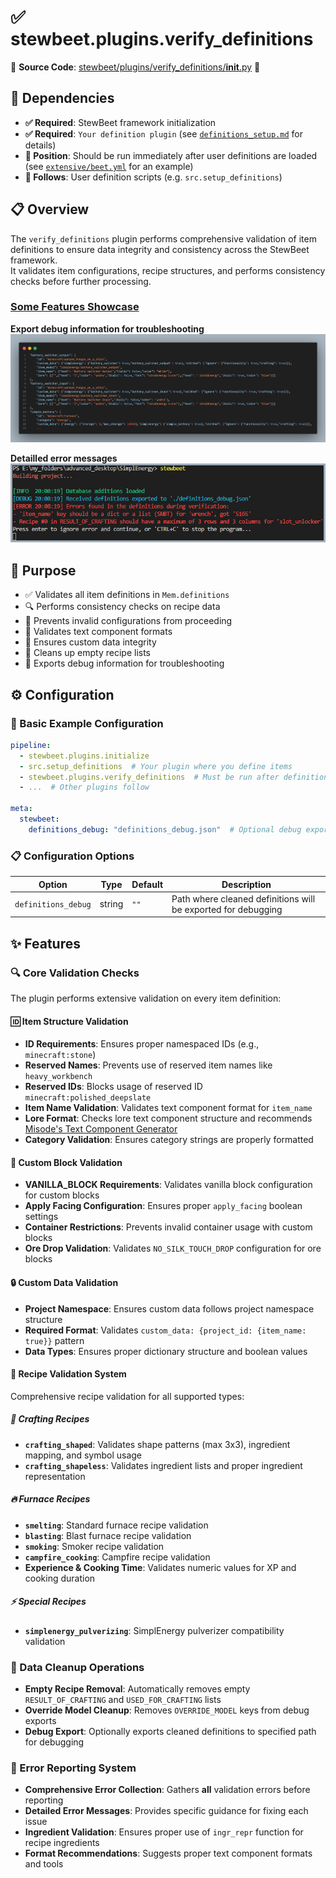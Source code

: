 
# ✅ stewbeet.plugins.verify_definitions

📄 **Source Code**: [stewbeet/plugins/verify_definitions/__init__.py](../../python_package/stewbeet/plugins/verify_definitions/__init__.py) 🔗

## 🔗 Dependencies
- **✅ Required**: StewBeet framework initialization
- **✅ Required**: `Your definition plugin` (see [`definitions_setup.md`](../definitions_setup.md) for details)
- **📍 Position**: Should be run immediately after user definitions are loaded<br>
(see [`extensive/beet.yml`](../../templates/extensive/beet.yml) for an example)
- **🔄 Follows**: User definition scripts (e.g. `src.setup_definitions`)

## 📋 Overview
The `verify_definitions` plugin performs comprehensive validation of item definitions to ensure data integrity and consistency across the StewBeet framework.<br>
It validates item configurations, recipe structures, and performs consistency checks before further processing.

### <u>Some Features Showcase</u>

**Export debug information for troubleshooting**<br>
<img src="img/verify_definitions.json_dump.jpg">

**Detailled error messages**<br>
<img src="img/verify_definitions.errors_example.jpg">

## 🎯 Purpose
- ✅ Validates all item definitions in `Mem.definitions`
- 🔍 Performs consistency checks on recipe data
- 🚫 Prevents invalid configurations from proceeding
- 📝 Validates text component formats
- 🔧 Ensures custom data integrity
- 🧹 Cleans up empty recipe lists
- 🐛 Exports debug information for troubleshooting

## ⚙️ Configuration

### 🎯 Basic Example Configuration
```yaml
pipeline:
  - stewbeet.plugins.initialize
  - src.setup_definitions  # Your plugin where you define items
  - stewbeet.plugins.verify_definitions  # Must be run after definitions are loaded
  - ...  # Other plugins follow

meta:
  stewbeet:
    definitions_debug: "definitions_debug.json"  # Optional debug export path
```

### 📋 Configuration Options

| Option | Type | Default | Description |
|--------|------|---------|-------------|
| `definitions_debug` | string | `""` | Path where cleaned definitions will be exported for debugging |

## ✨ Features

### 🔍 Core Validation Checks
The plugin performs extensive validation on every item definition:

#### 🆔 Item Structure Validation
- **ID Requirements**: Ensures proper namespaced IDs (e.g., `minecraft:stone`)
- **Reserved Names**: Prevents use of reserved item names like `heavy_workbench`
- **Reserved IDs**: Blocks usage of reserved ID `minecraft:polished_deepslate`
- **Item Name Validation**: Validates text component format for `item_name`
- **Lore Format**: Checks lore text component structure and recommends [Misode's Text Component Generator](https://misode.github.io/text-component/)
- **Category Validation**: Ensures category strings are properly formatted

#### 🧱 Custom Block Validation
- **VANILLA_BLOCK Requirements**: Validates vanilla block configuration for custom blocks
- **Apply Facing Configuration**: Ensures proper `apply_facing` boolean settings
- **Container Restrictions**: Prevents invalid container usage with custom blocks
- **Ore Drop Validation**: Validates `NO_SILK_TOUCH_DROP` configuration for ore blocks

#### 🔒 Custom Data Validation
- **Project Namespace**: Ensures custom data follows project namespace structure
- **Required Format**: Validates `custom_data: {project_id: {item_name: true}}` pattern
- **Data Types**: Ensures proper dictionary structure and boolean values

#### 🍳 Recipe Validation System
Comprehensive recipe validation for all supported types:

##### 🔨 Crafting Recipes
- **`crafting_shaped`**: Validates shape patterns (max 3x3), ingredient mapping, and symbol usage
- **`crafting_shapeless`**: Validates ingredient lists and proper ingredient representation

##### 🔥 Furnace Recipes
- **`smelting`**: Standard furnace recipe validation
- **`blasting`**: Blast furnace recipe validation  
- **`smoking`**: Smoker recipe validation
- **`campfire_cooking`**: Campfire recipe validation
- **Experience & Cooking Time**: Validates numeric values for XP and cooking duration

##### ⚡ Special Recipes
- **`simplenergy_pulverizing`**: SimplEnergy pulverizer compatibility validation

### 🧹 Data Cleanup Operations
- **Empty Recipe Removal**: Automatically removes empty `RESULT_OF_CRAFTING` and `USED_FOR_CRAFTING` lists
- **Override Model Cleanup**: Removes `OVERRIDE_MODEL` keys from debug exports
- **Debug Export**: Optionally exports cleaned definitions to specified path for debugging

### 📝 Error Reporting System
- **Comprehensive Error Collection**: Gathers **all** validation errors before reporting
- **Detailed Error Messages**: Provides specific guidance for fixing each issue
- **Ingredient Validation**: Ensures proper use of `ingr_repr` function for recipe ingredients
- **Format Recommendations**: Suggests proper text component formats and tools

